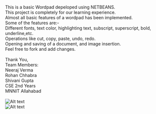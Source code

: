 This is a basic Wordpad depeloped using NETBEANS.<br />
This project is completely for our learning experience.<br />
Almost all basic features of a wordpad has been implemented.<br />
Some of the features are:-<br />
Different fonts, text color, highlighting text, subscript, superscript, bold, underline,etc.<br />
Operations like cut, copy, paste, undo, redo.<br />
Opening and saving of a document, and image insertion.<br />
Feel free to fork and add changes. <br />
<br />
Thank You,<br />
Team Members: <br />
Neeraj Verma<br />
Rohan Chhabra<br />
Shivani Gupta<br />
CSE 2nd Years<br />
MNNIT Allahabad<br />
<br />
![Alt text](images/imgage3.png)<br />
![Alt text](https://github.com/nvrocks/EditNote/tree/master/images/imgage3.png)
